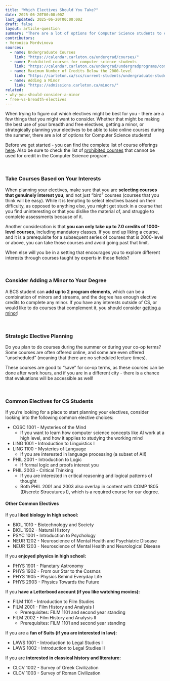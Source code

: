 ```yaml
---
title: "Which Electives Should You Take?"
date: 2025-06-20T00:00:00Z
last_updated: 2025-06-20T00:00:00Z
draft: false
layout: article-question
summary: "There are a lot of options for Computer Science students to explore electives that match their interests, fulfill degree requirements, and even help complete a minor."
contributors: 
- Veronica Mordvinova
sources:
  - name: Undergraduate Courses
    link: "https://calendar.carleton.ca/undergrad/courses/"
  - name: Prohibited courses for computer science students
    link: "https://calendar.carleton.ca/undergrad/undergradprograms/computerscience/#text:~:text=Course%20Categories%20(B.C.S.)"
  - name: Maximum Number of Credits Below the 2000-level
    link: "https://carleton.ca/scs/current-students/undergraduate-students/courses-and-registration/#UG_electives_and_prohibited:~:text=IMPORTANT%3A%20Maximum%20Number%20of%20Credits%20Below%20the%202000%2Dlevel."
  - name: Adding a Minor 
    link: "https://admissions.carleton.ca/minors/"
related:
- why-you-should-consider-a-minor
- free-vs-breadth-electives
---
```

When trying to figure out which electives might be best for you - there are a few things that you might want to consider. Whether that might be making the best use of your breadth and free electives, getting a minor, or strategically planning your electives to be able to take online courses during the summer, there are a lot of options for Computer Science students!

Before we get started - you can find the complete list of course offerings [here](https://calendar.carleton.ca/undergrad/courses/). Also be sure to check the list of [prohibited courses](https://calendar.carleton.ca/undergrad/undergradprograms/computerscience/#text:~:text=Course%20Categories%20(B.C.S.)) that cannot be used for credit in the Computer Science program.

<br/>

### Take Courses Based on Your Interests
When planning your electives, make sure that you are **selecting courses that genuinely interest you**, and not just “bird” courses (courses that you think will be easy). While it is tempting to select electives based on their difficulty, as opposed to anything else, you might get stuck in a course that you find uninteresting or that you dislike the material of, and struggle to complete assessments because of it.

Another consideration is that **you can only take up to 7.0 credits of 1000-level courses**, including mandatory classes. If you end up liking a course, and it is a prerequisite for a subsequent series of courses that is 2000-level or above, you can take those courses and avoid going past that limit.

When else will you be in a setting that encourages you to explore different interests through courses taught by experts in those fields?

<br/>

### Consider Adding a Minor to Your Degree
A BCS student can **add up to 2 program elements**, which can be a combination of minors and streams, and the degree has enough elective credits to complete any minor. If you have any interests outside of CS, or would like to do courses that complement it, you should consider [getting a minor](https://admissions.carleton.ca/minors/)!

<br/>

### Strategic Elective Planning
Do you plan to do courses during the summer or during your co-op terms? Some courses are often offered online, and some are even offered “unscheduled” (meaning that there are no scheduled lecture times). 

These courses are good to “save” for co-op terms, as these courses can be done after work hours, and if you are in a different city - there is a chance that evaluations will be accessible as well!

<br/>

### Common Electives for CS Students
If you’re looking for a place to start planning your electives, consider looking into the following common elective choices: 
- CGSC 1001 - Mysteries of the Mind
   - If you want to learn how computer science concepts like AI work at a high level, and how it applies to studying the working mind
- LING 1001 - Introduction to Linguistics I
- LING 1100 - Mysteries of Language
   - If you are interested in language processing (a subset of AI!)
- PHIL 2001 - Introduction to Logic
   - If formal logic and proofs interest you
- PHIL 2003 - Critical Thinking
   - If you are interested in critical reasoning and logical patterns of thought
   - Both PHIL 2001 and 2003 also overlap in content with COMP 1805 (Discrete Strucutures I), which is a required course for our degree. 


#### Other Common Electives
If you **liked biology in high school:**
- BIOL 1010 - Biotechnology and Society
- BIOL 1902 - Natural History
- PSYC 1001 - Introduction to Psychology
- NEUR 1202 - Neuroscience of Mental Health and Psychiatric Disease
- NEUR 1203 - Neuroscience of Mental Health and Neurological Disease

If you **enjoyed physics in high school:**
- PHYS 1901 - Planetary Astronomy
- PHYS 1902 - From our Star to the Cosmos
- PHYS 1905 - Physics Behind Everyday Life
- PHYS 2903 - Physics Towards the Future

If you **have a Letterboxd account (if you like watching movies):**
- FILM 1101 - Introduction to Film Studies
- FILM 2001 - Film History and Analysis I
   - Prerequisites: FILM 1101 and second year standing
- FILM 2002 - Film History and Analysis II
   - Prerequisites: FILM 1101 and second year standing

If you are a **fan of Suits (if you are interested in law):**
- LAWS 1001 - Introduction to Legal Studies I
- LAWS 1002 - Introduction to Legal Studies II

If you are **interested in classical history and literature:**
- CLCV 1002 - Survey of Greek Civilization
- CLCV 1003 - Survey of Roman Civilization









